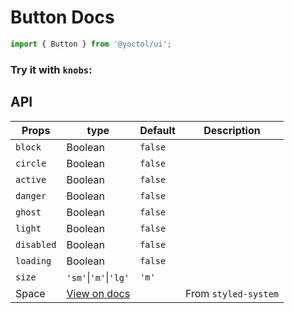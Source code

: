 # Button Docs

```js
import { Button } from '@yoctol/ui';
```

### Try it with `knobs`:

<!-- STORY -->

## API

| Props      | type                                                                              | Default | Description          |
| ---------- | --------------------------------------------------------------------------------- | ------- | -------------------- |
| `block`    | Boolean                                                                           | `false` |                      |
| `circle`   | Boolean                                                                           | `false` |                      |
| `active`   | Boolean                                                                           | `false` |                      |
| `danger`   | Boolean                                                                           | `false` |                      |
| `ghost`    | Boolean                                                                           | `false` |                      |
| `light`    | Boolean                                                                           | `false` |                      |
| `disabled` | Boolean                                                                           | `false` |                      |
| `loading`  | Boolean                                                                           | `false` |                      |
| `size`     | `'sm'`&#124;`'m'`&#124;`'lg'`                                                     | `'m'`   |                      |
| Space      | [View on docs](https://github.com/jxnblk/styled-system/blob/master/docs/table.md) |         | From `styled-system` |
